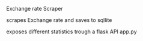 Exchange rate Scraper

scrapes Exchange rate and saves to sqllite

exposes different statistics trough a flask API app.py